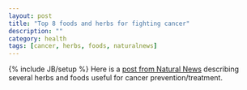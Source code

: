 ```yaml
---
layout: post
title: "Top 8 foods and herbs for fighting cancer"
description: ""
category: health
tags: [cancer, herbs, foods, naturalnews]
---
```

{% include JB/setup %}
Here is a [post from Natural News](http://www.naturalnews.com/044443_healing_foods_cancer_immune_support.html) describing several herbs and foods useful for cancer prevention/treatment.
